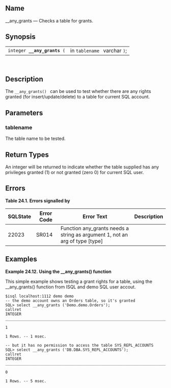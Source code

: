 <div id="fn___any_grants" class="refentry">

<div class="titlepage">

</div>

<div class="refnamediv">

## Name

\_\_any_grants — Checks a table for grants.

</div>

<div class="refsynopsisdiv">

## Synopsis

<div id="fsyn___any_grants" class="funcsynopsis">

|                                  |                              |
|----------------------------------|------------------------------|
| `integer `**`__any_grants`**` (` | in `tablename ` varchar `)`; |

<div class="funcprototype-spacer">

 

</div>

</div>

</div>

<div id="desc___any_grants" class="refsect1">

## Description

The `__any_grants() ` can be used to test whether there are any rights
granted (for insert/update/delete) to a table for current SQL account.

</div>

<div id="params___any_grants" class="refsect1">

## Parameters

<div id="id80300" class="refsect2">

### tablename

The table name to be tested.

</div>

</div>

<div id="ret___any_grants" class="refsect1">

## Return Types

An integer will be returned to indicate whether the table supplied has
any privileges granted (1) or not granted (zero 0) for current SQL user.

</div>

<div id="errors___any_grants" class="refsect1">

## Errors

<div id="id80308" class="table">

**Table 24.1. Errors signalled by**

<div class="table-contents">

| SQLState                              | Error Code                            | Error Text                                                                                                    | Description |
|---------------------------------------|---------------------------------------|---------------------------------------------------------------------------------------------------------------|-------------|
| <span class="errorcode">22023 </span> | <span class="errorcode">SR014 </span> | <span class="errortext">Function any_grants needs a string as argument 1, not an arg of type \[type\] </span> |             |

</div>

</div>

  

</div>

<div id="examples___any_grants" class="refsect1">

## Examples

<div id="ex___any_grants" class="example">

**Example 24.12. Using the \_\_any_grants() function**

<div class="example-contents">

This simple example shows testing a grant rights for a table, using the
\_\_any_grants() function from ISQL and demo SQL user accout.

``` screen
$isql localhost:1112 demo demo
-- the demo account owns an Orders table, so it's granted
SQL> select __any_grants ('Demo.demo.Orders');
callret
INTEGER
_______________________________________________________________________________

1

1 Rows. -- 1 msec.

-- but it has no permission to access the table SYS_REPL_ACCOUNTS
SQL> select __any_grants ('DB.DBA.SYS_REPL_ACCOUNTS');
callret
INTEGER
_______________________________________________________________________________

0

1 Rows. -- 5 msec.
```

</div>

</div>

  

</div>

</div>
